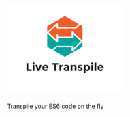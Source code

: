 # <img src='https://github.com/young/live-transpile/blob/master/logo.png' height='200'></a>

Transpile your ES6 code on the fly


